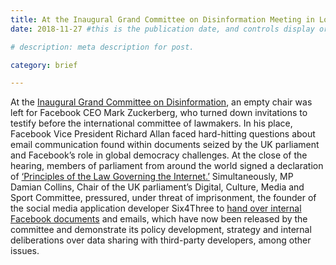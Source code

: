 ```yaml
---
title: At the Inaugural Grand Committee on Disinformation Meeting in London
date: 2018-11-27 #this is the publication date, and controls display order.

# description: meta description for post.

category: brief

---
```


At the [Inaugural Grand Committee on Disinformation][link], an empty chair was left for Facebook CEO Mark Zuckerberg, who turned down invitations to testify before the international committee of lawmakers. In his place, Facebook Vice President Richard Allan faced hard-hitting questions about email communication found within documents seized by the UK parliament and Facebook’s role in global democracy challenges. At the close of the hearing, members of parliament from around the world signed a declaration of [‘Principles of the Law Governing the Internet.’][link2] Simultaneously, MP Damian Collins, Chair of the UK parliament’s Digital, Culture, Media and Sport Committee, pressured, under threat of imprisonment, the founder of the social media application developer Six4Three to [hand over internal Facebook documents][link3] and emails, which have now been released by the committee and demonstrate its policy development, strategy and internal deliberations over data sharing with third-party developers, among other issues.

[link]: https://www.cnn.com/2018/11/27/tech/facebook-hearing-damian-collins/index.html
[link2]: https://www.parliament.uk/business/committees/committees-a-z/commons-select/digital-culture-media-and-sport-committee/news/declaration-internet-17-19/
[link3]: https://www.cnn.com/2018/11/26/tech/facebook-damian-collins-six4three/index.html